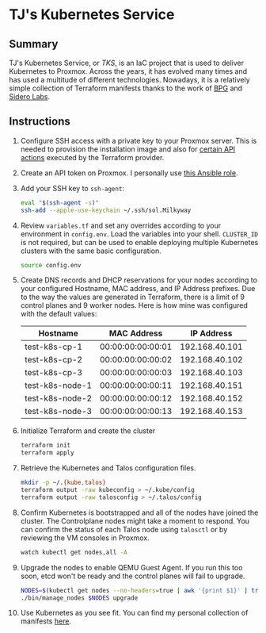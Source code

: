 # TJ's Kubernetes Service

## Summary

TJ's Kubernetes Service, or *TKS*, is an IaC project that is used to deliver Kubernetes to Proxmox. Across the years, it has evolved many times and has used a multitude of different technologies. Nowadays, it is a relatively simple collection of Terraform manifests thanks to the work of [BPG](https://github.com/bpg/terraform-provider-proxmox) and [Sidero Labs](https://github.com/siderolabs/terraform-provider-talos). 

## Instructions

1. Configure SSH access with a private key to your Proxmox server. This is needed to provision the installation image and also for [certain API actions](https://registry.terraform.io/providers/bpg/proxmox/latest/docs#api-token-authentication) executed by the Terraform provider.

2. Create an API token on Proxmox. I personally use [this Ansible role](https://github.com/zimmertr/Bootstrap-Proxmox/blob/master/roles/configure_terraform_user/tasks/main.yml).

3. Add your SSH key to `ssh-agent`:
   ```bash
   eval "$(ssh-agent -s)"
   ssh-add --apple-use-keychain ~/.ssh/sol.Milkyway
   ```

4. Review `variables.tf` and set any overrides according to your environment in `config.env`. Load the variables into your shell. `CLUSTER_ID` is not required, but can be used to enable deploying multiple Kubernetes clusters with the same basic configuration. 
   ```bash
   source config.env
   ```

5. Create DNS records and DHCP reservations for your nodes according to your configured Hostname, MAC address, and IP Address prefixes. Due to the way the values are generated in Terraform, there is a limit of 9 control planes and 9 worker nodes. Here is how mine was configured with the default values:

   | Hostname        | MAC Address       | IP Address     |
   | --------------- | ----------------- | -------------- |
   | test-k8s-cp-1   | 00:00:00:00:00:01 | 192.168.40.101 |
   | test-k8s-cp-2   | 00:00:00:00:00:02 | 192.168.40.102 |
   | test-k8s-cp-3   | 00:00:00:00:00:03 | 192.168.40.103 |
   | test-k8s-node-1 | 00:00:00:00:00:11 | 192.168.40.151 |
   | test-k8s-node-2 | 00:00:00:00:00:12 | 192.168.40.152 |
   | test-k8s-node-3 | 00:00:00:00:00:13 | 192.168.40.153 |

6. Initialize Terraform and create the cluster
   ```bash
   terraform init
   terraform apply
   ```

7. Retrieve the Kubernetes and Talos configuration files. 
   ```bash
   mkdir -p ~/.{kube,talos}
   terraform output -raw kubeconfig > ~/.kube/config
   terraform output -raw talosconfig > ~/.talos/config
   ```

8. Confirm Kubernetes is bootstrapped and all of the nodes have joined the cluster. The Controlplane nodes might take a moment to respond. You can confirm the status of each Talos node using `talosctl` or by reviewing the VM consoles in Proxmox.
   ```bash
   watch kubectl get nodes,all -A
   ```

9. Upgrade the nodes to enable QEMU Guest Agent. If you run this too soon, etcd won't be ready and the control planes will fail to upgrade. 
   ```bash
   NODES=$(kubectl get nodes --no-headers=true | awk '{print $1}' | tr '\n' ',')
   ./bin/manage_nodes $NODES upgrade
   ```

10. Use Kubernetes as you see fit. You can find my personal collection of manifests [here](https://github.com/zimmertr/Application-Manifests). 



